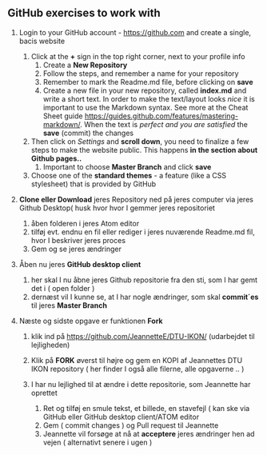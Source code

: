 ## GitHub exercises to work with

1. Login to your GitHub account - https://github.com and create a single, bacis website

    1. Click at the __+__ sign in the top right corner, next to your profile info
        1. Create a **New Repository**
        1. Follow the steps, and remember a name for your repository
        1. Remember to mark the Readme.md file, before clicking on **save**
        1. Create a new file in your new repository, called **index.md** and write a short text. In order to make the text/layout looks _nice_ it is important to use the Markdown syntax. See more at the Cheat Sheet guide https://guides.github.com/features/mastering-markdown/. When the text is _perfect and you are satisfied_ the **save** (commit) the changes
    1. Then click on _Settings_ and **scroll down**, you need to finalize a few steps to make the website public. This happens **in the section about Github pages..**
        1. Important to choose __Master Branch__ and click **save**
    1. Choose one of the **standard themes** - a feature (like a CSS stylesheet) that is provided by GitHub

1. **Clone eller Download** jeres Repository ned på jeres computer via jeres Github Desktop( husk hvor hvor I gemmer jeres repositoriet
    1. åben folderen i jeres Atom editor
    1. tilføj evt. endnu en fil eller rediger i jeres nuværende Readme.md fil, hvor I beskriver jeres proces
    1. Gem og se jeres ændringer

1. Åben nu jeres **GitHub desktop client**
    1. her skal I nu åbne jeres Github repositorie fra den sti, som I har gemt det i ( open folder )
    1. dernæst vil I kunne se, at I har nogle ændringer, som skal **commit´es** til jeres __Master Branch__

1. Næste og sidste opgave er funktionen **Fork**

    1. klik ind på https://github.com/JeannetteE/DTU-IKON/ (udarbejdet til lejligheden)

    1. Klik på **FORK** øverst til højre og gem en KOPI af Jeannettes DTU IKON repository ( her finder I også alle filerne, alle opgaverne .. )
    1. I har nu lejlighed til at ændre i dette repositorie, som Jeannette har oprettet
        1. Ret og tilføj en smule tekst, et billede, en stavefejl ( kan ske via GitHub eller GitHub desktop client/ATOM editor
        1. Gem ( commit changes ) og Pull request til Jeannette
        1. Jeannette vil forsøge at nå at **acceptere** jeres ændringer hen ad vejen ( alternativt senere i ugen )
